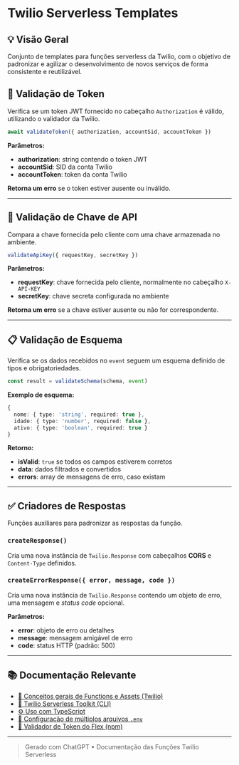 # Twilio Serverless Templates
## 💡 Visão Geral
Conjunto de templates para funções serverless da Twilio, com o objetivo de padronizar e agilizar o desenvolvimento de novos serviços de forma consistente e reutilizável.

## 🔐 Validação de Token

Verifica se um token JWT fornecido no cabeçalho `Authorization` é válido, utilizando o validador da Twilio.

```ts
await validateToken({ authorization, accountSid, accountToken })
````

**Parâmetros:**

* **authorization**: string contendo o token JWT
* **accountSid**: SID da conta Twilio
* **accountToken**: token da conta Twilio

**Retorna um erro** se o token estiver ausente ou inválido.

---

## 🔑 Validação de Chave de API

Compara a chave fornecida pelo cliente com uma chave armazenada no ambiente.

```ts
validateApiKey({ requestKey, secretKey })
```

**Parâmetros:**

* **requestKey**: chave fornecida pelo cliente, normalmente no cabeçalho `X-API-KEY`
* **secretKey**: chave secreta configurada no ambiente

**Retorna um erro** se a chave estiver ausente ou não for correspondente.

---

## 📋 Validação de Esquema

Verifica se os dados recebidos no `event` seguem um esquema definido de tipos e obrigatoriedades.

```ts
const result = validateSchema(schema, event)
```

**Exemplo de esquema:**

```ts
{
  nome: { type: 'string', required: true },
  idade: { type: 'number', required: false },
  ativo: { type: 'boolean', required: true }
}
```

**Retorno:**

* **isValid**: `true` se todos os campos estiverem corretos
* **data**: dados filtrados e convertidos
* **errors**: array de mensagens de erro, caso existam

---

## ✅ Criadores de Respostas

Funções auxiliares para padronizar as respostas da função.

### `createResponse()`

Cria uma nova instância de `Twilio.Response` com cabeçalhos **CORS** e `Content-Type` definidos.

### `createErrorResponse({ error, message, code })`

Cria uma nova instância de `Twilio.Response` contendo um objeto de erro, uma mensagem e *status code* opcional.

**Parâmetros:**

* **error**: objeto de erro ou detalhes
* **message**: mensagem amigável de erro
* **code**: status HTTP (padrão: 500)
---

## 📚 Documentação Relevante

* [📘 Conceitos gerais de Functions e Assets (Twilio)](https://www.twilio.com/docs/serverless/functions-assets/functions)
* [🧪 Twilio Serverless Toolkit (CLI)](https://www.twilio.com/docs/labs/serverless-toolkit)
* [⚙️ Uso com TypeScript](https://www.twilio.com/docs/labs/serverless-toolkit/guides/typescript)
* [📂 Configuração de múltiplos arquivos `.env`](https://www.twilio.com/docs/labs/serverless-toolkit/configuration#scoped-configurations)
* [🔐 Validador de Token do Flex (npm)](https://www.npmjs.com/package/twilio-flex-token-validator)

---
> Gerado com ChatGPT • Documentação das Funções Twilio Serverless